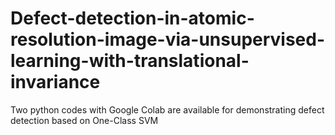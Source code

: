 # Defect-detection-in-atomic-resolution-image-via-unsupervised-learning-with-translational-invariance
Two python codes with Google Colab are available for demonstrating defect detection based on One-Class SVM 
